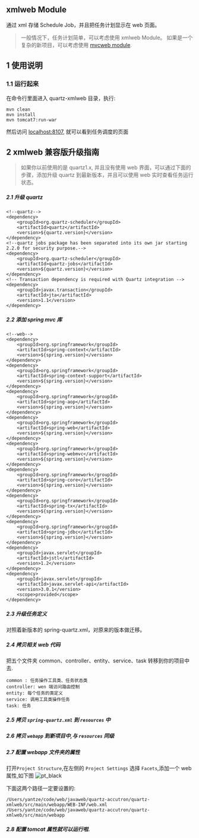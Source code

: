 xmlweb Module
---
通过 xml 存储 Schedule Job，并且把任务计划显示在 web 页面。

> 一般情况下，任务计划简单，可以考虑使用 xmlweb Module。
  如果是一个复杂的新项目，可以考虑使用 [mvcweb module](https://github.com/yantze/quartz-accutron/tree/master/quartz-mvcweb).


## 1 使用说明

### 1.1 运行起来
在命令行里面进入 quartz-xmlweb 目录，执行:
```
mvn clean
mvn install
mvn tomcat7:run-war
```
然后访问 [localhost:8107](http://localhost:8107/), 就可以看到任务调度的页面

## 2 xmlweb 兼容版升级指南
> 如果你以前使用的是 quartz1.x, 并且没有使用 web 界面，可以通过下面的步骤，添加升级 quartz 到最新版本，并且可以使用 web 实时查看任务运行状态。


##### 2.1 升级 quartz
```
<!--quartz-->
<dependency>
    <groupId>org.quartz-scheduler</groupId>
    <artifactId>quartz</artifactId>
    <version>${quartz.version}</version>
</dependency>
<!--quartz jobs package has been separated into its own jar starting 2.2.0 for security purpose.-->
<dependency>
    <groupId>org.quartz-scheduler</groupId>
    <artifactId>quartz-jobs</artifactId>
    <version>${quartz.version}</version>
</dependency>
<!-- Transaction dependency is required with Quartz integration -->
<dependency>
    <groupId>javax.transaction</groupId>
    <artifactId>jta</artifactId>
    <version>1.1</version>
</dependency>

```

##### 2.2 添加 spring mvc 库
```
<!--web-->
<dependency>
    <groupId>org.springframework</groupId>
    <artifactId>spring-context</artifactId>
    <version>${spring.version}</version>
</dependency>
<dependency>
    <groupId>org.springframework</groupId>
    <artifactId>spring-context-support</artifactId>
    <version>${spring.version}</version>
</dependency>
<dependency>
    <groupId>org.springframework</groupId>
    <artifactId>spring-aop</artifactId>
    <version>${spring.version}</version>
</dependency>
<dependency>
    <groupId>org.springframework</groupId>
    <artifactId>spring-web</artifactId>
    <version>${spring.version}</version>
</dependency>
<dependency>
    <groupId>org.springframework</groupId>
    <artifactId>spring-webmvc</artifactId>
    <version>${spring.version}</version>
</dependency>
<dependency>
    <groupId>org.springframework</groupId>
    <artifactId>spring-core</artifactId>
    <version>${spring.version}</version>
</dependency>
<dependency>
    <groupId>org.springframework</groupId>
    <artifactId>spring-tx</artifactId>
    <version>${spring.version}</version>
</dependency>
<dependency>
    <groupId>org.springframework</groupId>
    <artifactId>spring-jdbc</artifactId>
    <version>${spring.version}</version>
</dependency>
<dependency>
    <groupId>javax.servlet</groupId>
    <artifactId>jstl</artifactId>
    <version>1.2</version>
</dependency>
<dependency>
    <groupId>javax.servlet</groupId>
    <artifactId>javax.servlet-api</artifactId>
    <version>3.0.1</version>
    <scope>provided</scope>
</dependency>
```

##### 2.3 升级任务定义

对照着新版本的 spring-quartz.xml，对原来的版本做迁移。

##### 2.4 拷贝相关 web 代码
把五个文件夹 common、controller、entity、service、task 转移到你的项目中去.

```
common : 任务操作工具类、任务状态类
controller: wen 端访问路由控制
entity: 每个任务的类定义
service: 调用工具类操作任务
task: 任务
```
##### 2.5 拷贝 `spring-quartz.xml` 到 `resources` 中

##### 2.6 拷贝 `webapp` 到新项目中,与 `resources` 同级

##### 2.7 配置 webapp 文件夹的属性
打开`Project Structure`,在左侧的 `Project Settings` 选择 `Facets`,添加一个 web属性,如下图
![pt_black](https://raw.github.com/yantze/quartz-accutron/master/other/img/web_config.png)

下面这两个路径一定要设置的:
```
/Users/yantze/code/web/javaweb/quartz-accutron/quartz-xmlweb/src/main/webapp/WEB-INF/web.xml
/Users/yantze/code/web/javaweb/quartz-accutron/quartz-xmlweb/src/main/webapp
```

##### 2.8 配置 tomcat 属性就可以运行啦.
